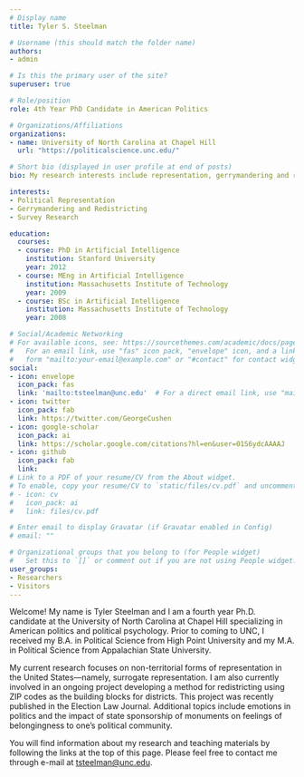 ```yaml
---
# Display name
title: Tyler S. Steelman 

# Username (this should match the folder name)
authors:
- admin

# Is this the primary user of the site?
superuser: true

# Role/position
role: 4th Year PhD Candidate in American Politics

# Organizations/Affiliations
organizations:
- name: University of North Carolina at Chapel Hill
  url: "https://politicalscience.unc.edu/"

# Short bio (displayed in user profile at end of posts)
bio: My research interests include representation, gerrymandering and redistricting, and survey research.

interests:
- Political Representation
- Gerrymandering and Redistricting
- Survey Research

education:
  courses:
  - course: PhD in Artificial Intelligence
    institution: Stanford University
    year: 2012
  - course: MEng in Artificial Intelligence
    institution: Massachusetts Institute of Technology
    year: 2009
  - course: BSc in Artificial Intelligence
    institution: Massachusetts Institute of Technology
    year: 2008

# Social/Academic Networking
# For available icons, see: https://sourcethemes.com/academic/docs/page-builder/#icons
#   For an email link, use "fas" icon pack, "envelope" icon, and a link in the
#   form "mailto:your-email@example.com" or "#contact" for contact widget.
social:
- icon: envelope
  icon_pack: fas
  link: 'mailto:tsteelman@unc.edu'  # For a direct email link, use "mailto:test@example.org".
- icon: twitter
  icon_pack: fab
  link: https://twitter.com/GeorgeCushen
- icon: google-scholar
  icon_pack: ai
  link: https://scholar.google.com/citations?hl=en&user=01S6ydcAAAAJ
- icon: github
  icon_pack: fab
  link: 
# Link to a PDF of your resume/CV from the About widget.
# To enable, copy your resume/CV to `static/files/cv.pdf` and uncomment the lines below.
# - icon: cv
#   icon_pack: ai
#   link: files/cv.pdf

# Enter email to display Gravatar (if Gravatar enabled in Config)
# email: ""

# Organizational groups that you belong to (for People widget)
#   Set this to `[]` or comment out if you are not using People widget.
user_groups:
- Researchers
- Visitors
---
```


Welcome! My name is Tyler Steelman and I am a fourth year Ph.D. candidate at the University of North Carolina at Chapel Hill specializing in American politics and political psychology. Prior to coming to UNC, I received my B.A. in Political Science from High Point University and my M.A. in Political Science from Appalachian State University.

My current research focuses on non-territorial forms of representation in the United States—namely, surrogate representation. I am also currently involved in an ongoing project developing a method for redistricting using ZIP codes as the building blocks for districts. This project was recently published in the Election Law Journal. Additional topics include emotions in politics and the impact of state sponsorship of monuments on feelings of belongingness to one’s political community.

You will find information about my research and teaching materials by following the links at the top of this page. Please feel free to contact me through e-mail at tsteelman@unc.edu.
